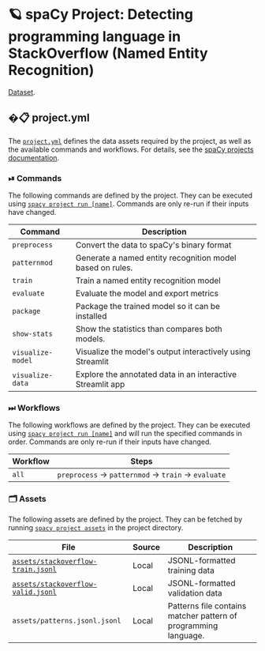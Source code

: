 <!-- SPACY PROJECT: AUTO-GENERATED DOCS START (do not remove) -->

# 🪐 spaCy Project: Detecting programming language in StackOverflow (Named Entity Recognition)

[Dataset](https://www.kaggle.com/stackoverflow/stacksample).

## �📋 project.yml

The [`project.yml`](project.yml) defines the data assets required by the
project, as well as the available commands and workflows. For details, see the
[spaCy projects documentation](https://spacy.io/usage/projects).

### ⏯ Commands

The following commands are defined by the project. They
can be executed using [`spacy project run [name]`](https://spacy.io/api/cli#project-run).
Commands are only re-run if their inputs have changed.

| Command | Description |
| --- | --- |
| `preprocess` | Convert the data to spaCy's binary format |
| `patternmod` | Generate a named entity recognition model based on rules. |
| `train` | Train a named entity recognition model |
| `evaluate` | Evaluate the model and export metrics |
| `package` | Package the trained model so it can be installed |
| `show-stats` | Show the statistics than compares both models. |
| `visualize-model` | Visualize the model's output interactively using Streamlit |
| `visualize-data` | Explore the annotated data in an interactive Streamlit app |

### ⏭ Workflows

The following workflows are defined by the project. They
can be executed using [`spacy project run [name]`](https://spacy.io/api/cli#project-run)
and will run the specified commands in order. Commands are only re-run if their
inputs have changed.

| Workflow | Steps |
| --- | --- |
| `all` | `preprocess` &rarr; `patternmod` &rarr; `train` &rarr; `evaluate` |

### 🗂 Assets

The following assets are defined by the project. They can
be fetched by running [`spacy project assets`](https://spacy.io/api/cli#project-assets)
in the project directory.

| File | Source | Description |
| --- | --- | --- |
| [`assets/stackoverflow-train.jsonl`](assets/stackoverflow-train.jsonl) | Local | JSONL-formatted training data |     
| [`assets/stackoverflow-valid.jsonl`](assets/stackoverflow-valid.jsonl) | Local | JSONL-formatted validation data |   
| `assets/patterns.jsonl.jsonl` | Local | Patterns file contains matcher pattern of programming language. |

<!-- SPACY PROJECT: AUTO-GENERATED DOCS END (do not remove) -->
